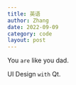 ```yaml
---
title: 英语
author: Zhang
date: 2022-09-09
category: code
layout: post
---
```


You `are` like you dad.

UI Design `with` Qt.
